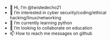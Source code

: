 - 👋 Hi, I’m @twistedecho21
- 👀 I’m interested in cyber security/coding/ethical hacking/linux/networking
- 🌱 I’m currently learning python
- 💞️ I’m looking to collaborate on education
- 📫 How to reach me messages on github

<!---
twistedecho21/twistedecho21 is a ✨ special ✨ repository because its `README.md` (this file) appears on your GitHub profile.
You can click the Preview link to take a look at your changes.
--->
